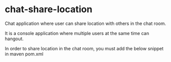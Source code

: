 # chat-share-location
Chat application where user can share location with others in the chat room.

It is a console application where multiple users at the same time can hangout.

In order to share location in the chat room, you must add the below snippet in maven pom.xml
